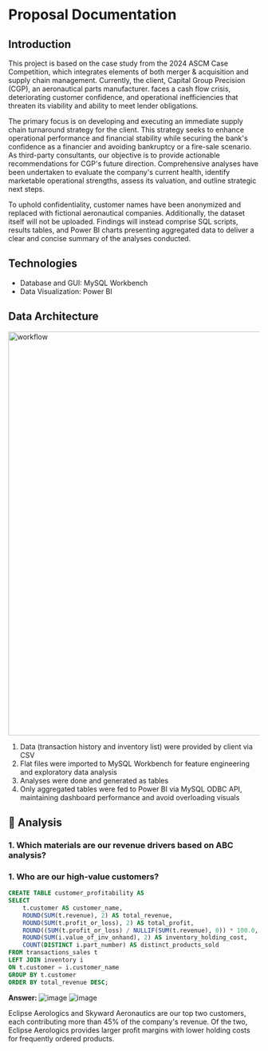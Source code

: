 # Proposal Documentation

## Introduction
This project is based on the case study from the 2024 ASCM Case Competition, which integrates elements of both merger & acquisition and supply chain management. Currently, the client, Capital Group Precision (CGP), an aeronautical parts manufacturer. faces a cash flow crisis, deteriorating customer confidence, and operational inefficiencies that threaten its viability and ability to meet lender obligations.

The primary focus is on developing and executing an immediate supply chain turnaround strategy for the client. This strategy seeks to enhance operational performance and financial stability while securing the bank's confidence as a financier and avoiding bankruptcy or a fire-sale scenario. As third-party consultants, our objective is to provide actionable recommendations for CGP's future direction. Comprehensive analyses have been undertaken to evaluate the company's current health, identify marketable operational strengths, assess its valuation, and outline strategic next steps.

To uphold confidentiality, customer names have been anonymized and replaced with fictional aeronautical companies. Additionally, the dataset itself will not be uploaded. Findings will instead comprise SQL scripts, results tables, and Power BI charts presenting aggregated data to deliver a clear and concise summary of the analyses conducted.

## Technologies
- Database and GUI: MySQL Workbench
- Data Visualization: Power BI

## Data Architecture
<img width="809" alt="workflow" src="https://github.com/user-attachments/assets/f6da143b-8e60-42f8-bddf-a1e8dcde4755" />

1. Data (transaction history and inventory list) were provided by client via CSV
2. Flat files were imported to MySQL Workbench for feature engineering and exploratory data analysis
3. Analyses were done and generated as tables
4. Only aggregated tables were fed to Power BI via MySQL ODBC API, maintaining dashboard performance and avoid overloading visuals

## 📌 Analysis

### 1. Which materials are our revenue drivers based on ABC analysis?

### 1. Who are our high-value customers?
````sql
CREATE TABLE customer_profitability AS
SELECT
    t.customer AS customer_name,
    ROUND(SUM(t.revenue), 2) AS total_revenue,
    ROUND(SUM(t.profit_or_loss), 2) AS total_profit,
    ROUND((SUM(t.profit_or_loss) / NULLIF(SUM(t.revenue), 0)) * 100.0, 2) AS profit_margin_percentage,
    ROUND(SUM(i.value_of_inv_onhand), 2) AS inventory_holding_cost,
    COUNT(DISTINCT i.part_number) AS distinct_products_sold
FROM transactions_sales t
LEFT JOIN inventory i
ON t.customer = i.customer_name
GROUP BY t.customer
ORDER BY total_revenue DESC;
````
**Answer:**
![image](https://github.com/user-attachments/assets/ed50def4-1076-4f83-981a-1ae7ae022047)
![image](https://github.com/user-attachments/assets/ac6382b3-9ca5-431b-925f-4df152022f24)

Eclipse Aerologics and Skyward Aeronautics are our top two customers, each contributing more than 45% of the company's revenue. Of the two, Eclipse Aerologics provides larger profit margins with lower holding costs for frequently ordered products.

